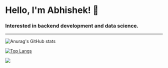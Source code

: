# Hello, I'm Abhishek! 👋

### Interested in backend development and data science.

------------------------------------------------------------------------------------------------------------------------
![Anurag's GitHub stats](https://github-readme-stats.vercel.app/api?username=abhishekchaturvedi10&show_icons=true&theme=radical)

[![Top Langs](https://github-readme-stats.vercel.app/api/top-langs/?username=abhishekchaturvedi10&layout=compact)](https://github.com/anuraghazra/github-readme-stats)

![](https://visitor-badge.laobi.icu/badge?page_id=abhishekchaturvedi10.abhishekchaturvedi10)
